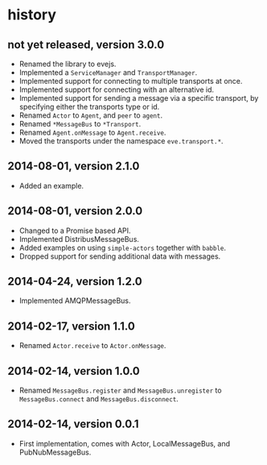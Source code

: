# history


## not yet released, version 3.0.0

- Renamed the library to evejs.
- Implemented a `ServiceManager` and `TransportManager`.
- Implemented support for connecting to multiple transports at once.
- Implemented support for connecting with an alternative id.
- Implemented support for sending a message via a specific transport, by
  specifying either the transports type or id.
- Renamed `Actor` to `Agent`, and `peer` to `agent`. 
- Renamed `*MessageBus` to `*Transport`. 
- Renamed `Agent.onMessage` to `Agent.receive`. 
- Moved the transports under the namespace `eve.transport.*`.


## 2014-08-01, version 2.1.0

- Added an example.


## 2014-08-01, version 2.0.0

- Changed to a Promise based API.
- Implemented DistribusMessageBus.
- Added examples on using `simple-actors` together with `babble`.
- Dropped support for sending additional data with messages.


## 2014-04-24, version 1.2.0

- Implemented AMQPMessageBus.


## 2014-02-17, version 1.1.0

- Renamed `Actor.receive` to `Actor.onMessage`.


## 2014-02-14, version 1.0.0

- Renamed `MessageBus.register` and `MessageBus.unregister` to
  `MessageBus.connect` and `MessageBus.disconnect`.


## 2014-02-14, version 0.0.1

- First implementation, comes with Actor, LocalMessageBus,
  and PubNubMessageBus.
